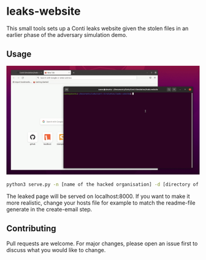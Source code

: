 # leaks-website

This small tools sets up a Conti leaks website given the stolen files in an earlier phase of the adversary simulation demo.

## Usage

![Leaks website demo](leaks-website.gif)

```bash
python3 serve.py -n [name of the hacked organisation] -d [directory of the stolen files to include on the website] -s [amount of the stolen files to display on the website]
```

The leaked page will be served on localhost:8000. If you want to make it more realistic, change your hosts file for example to match the readme-file generate in the create-email step.

## Contributing
Pull requests are welcome. For major changes, please open an issue first to discuss what you would like to change.
